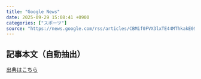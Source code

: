 ```yaml
---
title: "Google News"
date: 2025-09-29 15:08:41 +0900
categories: ["スポーツ"]
source: "https://news.google.com/rss/articles/CBMif0FVX3lxTE44MThkakE0S2lKRnJWdDBFVFFLTWhPMDlFMEtYQ25iS3NUOUNDWHRmM0VzYkpBWWRuSFd4aWQ3enNwVElGd3lPOVhJYUQzdmlYM3pURzJvNWZPc1V5R2V4RW5ZMGtFOWQ1OTdNc1N5NVF2cUo4T2VDblV0eXdYbFE?oc=5"
---
```


## 記事本文（自動抽出）
<body class="y0K44d EA71Tc" id="readabilityBody"></body>

[出典はこちら](https://news.google.com/rss/articles/CBMif0FVX3lxTE44MThkakE0S2lKRnJWdDBFVFFLTWhPMDlFMEtYQ25iS3NUOUNDWHRmM0VzYkpBWWRuSFd4aWQ3enNwVElGd3lPOVhJYUQzdmlYM3pURzJvNWZPc1V5R2V4RW5ZMGtFOWQ1OTdNc1N5NVF2cUo4T2VDblV0eXdYbFE?oc=5)
